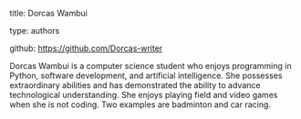 title: Dorcas Wambui

type: authors

github: https://github.com/Dorcas-writer

Dorcas Wambui is a computer science student who enjoys programming in Python, software development, and artificial intelligence. She possesses extraordinary abilities and has demonstrated the ability to advance technological understanding. She enjoys playing field and video games when she is not coding. Two examples are badminton and car racing.